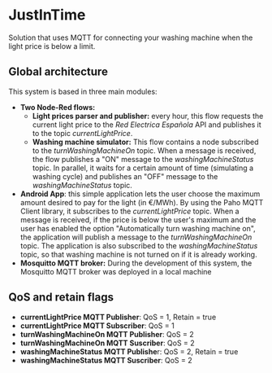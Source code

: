 # JustInTime
Solution that uses MQTT for connecting your washing machine when the light price is below a limit.

## Global architecture
This system is based in three main modules:
* **Two Node-Red flows:**
  * **Light prices parser and publisher:** every hour, this flow requests the current light price to the *Red Electrica Española* API
  and publishes it to the topic *currentLightPrice*.
  * **Washing machine simulator:** This flow contains a node subscribed to the *turnWashingMachineOn* topic. When a message is received, 
    the flow publishes a "ON" message to the *washingMachineStatus* topic. In parallel, it waits for a certain amount of time 
    (simulating a washing cycle) and publishes an "OFF" message to the *washingMachineStatus* topic.
* **Android App**: this simple application lets the user choose the maximum amount
  desired to pay for the light (in €/MWh). By using the Paho MQTT Client library, it subscribes to the *currentLightPrice* topic.
  When a message is received, if the price is below the user's maximum and the user has enabled the option "Automatically turn 
  washing machine on", the application will publish a message to the *turnWashingMachineOn* topic. The application is also subscribed
  to the *washingMachineStatus* topic, so that washing machine is not turned on if it is already working.
* **Mosquitto MQTT broker:** During the development of this system, the Mosquitto MQTT broker was deployed in a local machine

## QoS and retain flags

* **currentLightPrice MQTT Publisher**: QoS = 1, Retain = true 
* **currentLightPrice MQTT Subscriber**: QoS = 1
* **turnWashingMachineOn MQTT Publisher**: QoS = 2 
* **turnWashingMachineOn MQTT Suscriber**: QoS = 2 
* **washingMachineStatus MQTT Publishe**r: QoS = 2, Retain = true
* **washingMachineStatus MQTT Suscriber**: QoS = 2 
